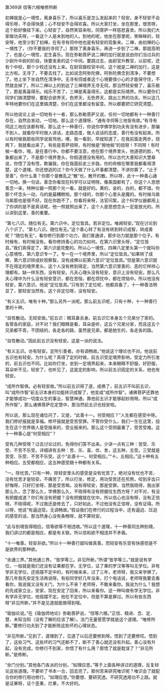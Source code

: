 第369讲 信等六根唯修所断

初禅就是心一境性，离身喜乐了，所以喜乐是怎么发起来的？轻安。身不轻安不会得乐呀，不会得快感；心不轻安不会得欢喜。所以大家打坐，坐在那里，很苦呀，这个脸好像挂下来。心轻安了，自然笑容来啦，同菩萨一样慈悲喜舍。所以我们大家做功夫呀，一看这个人是未到地的人。到地的呢，他坐在那里呢，笑眯眯的，轻安呀，他至少到了初禅，在有寻有伺中他也是有轻安的现象来。二禅，由初禅的心一境性了，（你不要我的寻伺了。）那除了离身喜乐，再进一步到了二禅，那就高明了，也是心一境性，定生喜乐。现在弥勒菩萨说二禅的加行就是说由你们当过兵的少尉升中尉的阶段，快要发表的这个中间。要跳过去，由尉官升教官，以前呢，还有个中校，那个少校还没有上来。在尉官跟校官中间，这个就是二禅的加行，这是比方啦。无寻了，不要去找了。比如说念阿弥陀佛，阿弥陀佛念到清净，不要想了。他上坐下坐自然在清净中。无寻有伺或者这个心境要很小心的才能保守住，不然就会掉了。所以二禅以上的到达了三禅境界无寻无伺，那当然轻安极了，喜乐极了，那是离喜得乐。纯乐不苦了，三禅是离喜得乐，这都是实际境界。所以要你们同学们搞清楚呀，要配合欲界天，色界天，无色界天，跳出三界的功夫。所以这几年特地要你们在这里搞清楚，你们在这里都没有留意。所以都要把它研究清楚。

所以他说论上说一切地有十一者，那么弥勒菩萨又说，任何一切地都有十一种善行存在，自然会发动，一切地。那么这个道理呀，“通有寻伺等三地皆有故。”有寻有伺这三地应该都有呀。那么这十一种善行，你说你学佛学到功夫有没有进步，那骗不到人，就看你平时做人讲话，走路态度，做人说话的态度，善行有没有起来。所以有时候我那些同学说我骂他，噢，我一看到，早就知道了，在我前面走两步，扭两下，我就看出来了。有些是菩萨扭呀，有时候是“擦地板”的扭呀！不同呀！有时候一看你，哦，是在善行中。你都不要注意，他在那个境界里头，他道德的脸，气象都出来了。不是那个境界里头，你假道德没有用的。所以古代大善知识大慧皋说，你悟了没有悟，欺骗我，你在我面前走三步路，你的命根在哪里我都看得清楚，这个道理。你还想逃的过？你今天做了什么坏事都清楚，不讲你算了。“止于至善”，你什么善？你那个是散乱之“散”也，散开的散。所以呀，此十一种善心通一切地。换一句话，善念你看现在科学可以证明呀。像美国都有了，你这个人思想善念一来，特种仪器一照那个光一看，就是好的。黄的，金的，白的，都不错。你那个坏念头一动，乌的是最糟糕啦。那个绿的，你那个心里头是魔的。有时候乌紫乌紫那也是很不好。现在你跑不了，你看将来呀，法官问案，这个科学仪器都用上了你讲的是不是真话呢，他一照就照出来了。这个人是思想念头一定是放光的。所以讲到这里，善的重要。

“第七八识。随位有无。第六识中。定位皆具。若非定位。唯阙轻安。”现在讨论到八个识了。“第七八识。随位有无。”这个善心转了有没有转到转识成智，转成善呢？“随位有无”，看你修行到那个功力，我们普通讲，那步功力就是那个位子。有时候有，有时候没有。看你修持善心的功力如何。在第六识里头呀，“定位皆具。”我们真得定了，第六识是完整的。所以心一境性，四禅八定里头第一个就叫你心意境性，第六意识专一了。专一在一个境界里，所以“定位皆具。”如果转了成佛，第六意识转成妙观察智。没有成佛以前第六意识“定位皆具。”但是第六意识就不在得定的境界里头，这个人没有修到得定，当然第六意识里善的、恶的它样样心理都有。缺一样东西，没有轻安。凡夫心理头没有轻安，意识上没有轻安。那么凡夫心理中为什么没有轻安意识，都在苦恼，都在烦忧中，都在烦恼中。所以他没有轻安，第六意识。他说“定位皆具。”只有到了定位呢，他都具备了，十一种善法明显了，那轻安当然有。这个非定位呀，没有轻安。

“有义五识。唯有十种。”那么另外一派呢。那么前五识呢，只有十种，十一种善行里的十种。

“自性散动。无轻安故。”前五识：眼耳鼻舌身。前五识它本身五个兄弟分了家的。各管各的家庭，对不对？我们眼睛是看，耳朵是听，这五个兄弟分家，而且这五个兄弟都不乖，不团结的，各走各的路，虽然是兄弟，都是她生的，各走各的路。

“自性散动。”因此前五识没有轻安。这是一派的说法。

“有义五识。亦有轻安。定所引善者。亦有调畅故。”他说这个理论也不对。他说前五识也有轻安。为什么呢？真得了定的时候，前五识受定境界影响，受定力所引发的，前五识也不同。比如你打坐，坐到一定境界起来，本来眼睛不舒服，好舒服，耳朵听不见，轻安了，也听见了，这是定的影响，所以前五识因定的关系，他也有轻安。

“成所作智俱。必有轻安故。”所以前五识得了道，成佛了，前五识不叫前五识，叫“成所作智”前五识本身的功能转识成智了，他变成“成所作智”。诸佛菩萨还靠他才能够成功一切度众生的事业，智慧神通，靠他前五识才能够起妙用呀。所以“成所作智”，那么诸佛菩萨在定慧中，那当然前五识也轻安啦。

所以说，那么现在诸位问了，又提，“此善十一。何受相应？”人生都在感受中呀。我们修好报就是享福。修坏报就是受苦受罪。不管你受什么，我们一生在这里，投生在这个世界做人是受报来的，受业报来的。那么这个受阴最重了，受苦受难。这十一种善心是“何受相应”？

受有几种受呀？过去讨论过的，免得你们答不出来。少讲一点有三种：苦受、乐受、不苦不乐受。详细讲有五种：苦、乐、喜、优、舍，这五种，五受。三受就是苦受、乐受、不苦不乐受。这个“此善十一。何受相应。”“十。五相应。”这十种有五种相应。五受都相应，这五种感受跟十种都有关系。

“一。除忧苦。”只有一种，除轻安里头的感受是没有忧苦了。绝对没有忧也不苦，没有忧苦才是轻安。不痛苦了，所以打坐，修定，用功受苦还在煎熬，咬到牙齿只好悔呀，只好打坐呀，那是受苦嘛。没有得轻安，那是受罪。当然我晓得，我出家那么久，念了那么久，学佛那么久，不晓得有没有把握往生西方呀？对不对，有没有把握成道？你们有没有把握？没有把握就在忧中。所以信心也没有呀，没有正信呀。不晓得呢，不过我还是修去了，只好如此，不过他没有正信呀，没有证得。所以呀，他说“有逼迫受。无调畅故。”假设我们在修行的过程当中，还有逼迫、压迫的感受的话，那当然身心没有条畅呀，就不算轻安。

“此与别境皆得相应。信等欲等不相违故。”所以这个道理，十一种善同五种别境，我们讲过的都是相应，都是有关联。所以信和欲不相违并不矛盾。

“十一唯善。轻安非欲。”所以十一种善行就叫做真善。而轻安有乐受有快感但是不是欲界的那种欲。

“余通三界。”其他通三界。“皆学等三。非见所断。”所谓“皆学等三。”就是说有学位，一般就是我们还没有证果都在学。无学位，证了果的罗汉等等叫无学位。非有学非无学位，还摇摆不定中的，有时候来来，过了三年，老师呀，我又来学佛了。那几年我先安定生活再说呀。有些同学好几年没来，打个电话说，老师呀我要去看看你，我说我又没有关门，为什么不来？老师呀，不敢来看你。我说为什么？我想的先成家立业，安家，现在安定了回来，所以来看你。这一种叫做有学无学位。非有学非无学位，他摇摆不定。他在不定位中，但是不算是罪过。所以有些东西呀“非见所断。”并不是见道就能做得到哦。

“瑜伽论说。”在《瑜伽师地论》弥勒菩萨说，“信等六根。”正信、精进、念、定、慧、未知当知（没有了解的应该了解）。法门无量誓愿学就是这个道理。“唯修所断。”要修行功夫到了才能断除这些坏的心理状态。

“非见所断。”见到了，道理到了，见道了以后还要修到呀。悟到了还要修哎。悟到了，这些习气、这些坏的习气还断不了，断不了善心就还没有升起。善心没有升起，没有完成，你修行不到家，你悟了有什么用？那悟了就是耽误了？“非见所断。”是修断。

“余门分别。”其他各门各派的分别，“如理应思。”等于上面各种讲过的道理，反复辩论这些道理。不要听了书本一合，回去完了。那何苦来研究唯识呢？唯识会了就配合你的修行用功修行。“如理应思。”你要想、要研究透。不研究透用功不上路。就是证果呀，证个歪果，烂果，不大好的。


